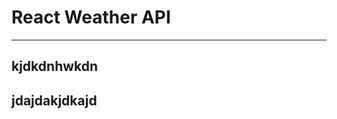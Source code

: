 # React Weather API 

------------------------------
kjdkdnhwkdn
---------------------------
jdajdakjdkajd
----------------

